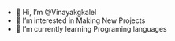 - 👋 Hi, I’m @Vinayakgkalel
- 👀 I’m interested in Making New Projects
- 🌱 I’m currently learning Programing languages


